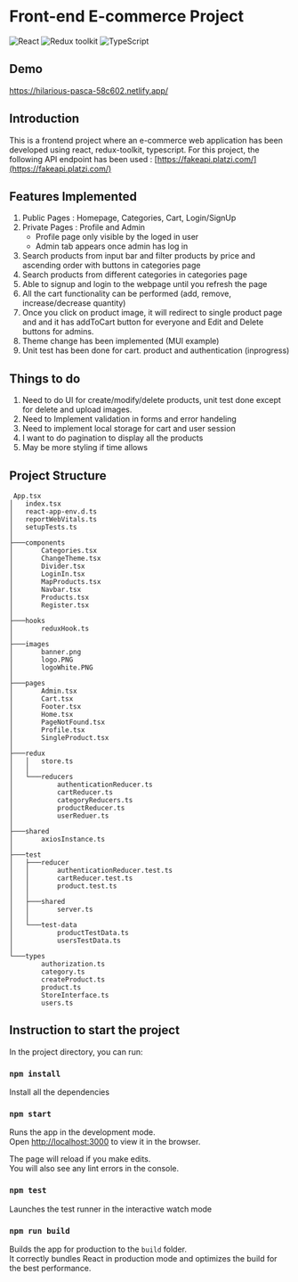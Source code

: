 # Front-end E-commerce Project

![React](https://img.shields.io/badge/React-v.18-blue)
![Redux toolkit](https://img.shields.io/badge/Redux-v.1.9-purple)
![TypeScript](https://img.shields.io/badge/TypeScript-v.4.9-green)

## Demo
https://hilarious-pasca-58c602.netlify.app/

## Introduction 
This is a frontend project where an e-commerce web application has been developed using react, redux-toolkit, typescript. For this project, the following API endpoint has been used :
[https://fakeapi.platzi.com/](https://fakeapi.platzi.com/) 

## Features Implemented 
1. Public Pages : Homepage, Categories, Cart, Login/SignUp
2. Private Pages : Profile and Admin
    - Profile page only visible by the loged in user 
    - Admin tab appears once admin has log in 
3. Search products from input bar and filter products by price and ascending order with buttons in categories page
4. Search products from different categories in categories page
5. Able to signup and login to the webpage until you refresh the page
6. All the cart functionality can be performed (add, remove, increase/decrease quantity)
7. Once you click on product image, it will redirect to single product page and and it has addToCart button for everyone and  Edit and Delete buttons for admins. 
8. Theme change has been implemented (MUI example)
9. Unit test has been done for cart. product and authentication (inprogress)

## Things to do
1. Need to do UI for create/modify/delete products, unit test done except for delete and upload images.
2. Need to Implement validation in forms and error handeling 
3. Need to implement local storage for cart and user session
4. I want to do pagination to display all the products
5. May be more styling if time allows 

## Project Structure 
```
 App.tsx
│   index.tsx
│   react-app-env.d.ts
│   reportWebVitals.ts
│   setupTests.ts
│
├───components
│       Categories.tsx
│       ChangeTheme.tsx
│       Divider.tsx
│       LoginIn.tsx
│       MapProducts.tsx
│       Navbar.tsx
│       Products.tsx
│       Register.tsx
│
├───hooks
│       reduxHook.ts
│
├───images
│       banner.png
│       logo.PNG
│       logoWhite.PNG
│
├───pages
│       Admin.tsx
│       Cart.tsx
│       Footer.tsx
│       Home.tsx
│       PageNotFound.tsx
│       Profile.tsx
│       SingleProduct.tsx
│
├───redux
│   │   store.ts
│   │
│   └───reducers
│           authenticationReducer.ts
│           cartReducer.ts
│           categoryReducers.ts
│           productReducer.ts
│           userReduer.ts
│
├───shared
│       axiosInstance.ts
│
├───test
│   ├───reducer
│   │       authenticationReducer.test.ts
│   │       cartReducer.test.ts
│   │       product.test.ts
│   │
│   ├───shared
│   │       server.ts
│   │
│   └───test-data
│           productTestData.ts
│           usersTestData.ts
│
└───types
        authorization.ts
        category.ts
        createProduct.ts
        product.ts
        StoreInterface.ts
        users.ts
```
## Instruction to start the project

In the project directory, you can run:

### `npm install`

Install all the dependencies

### `npm start`

Runs the app in the development mode.\
Open [http://localhost:3000](http://localhost:3000) to view it in the browser.

The page will reload if you make edits.\
You will also see any lint errors in the console.

### `npm test`

Launches the test runner in the interactive watch mode

### `npm run build`

Builds the app for production to the `build` folder.\
It correctly bundles React in production mode and optimizes the build for the best performance.
